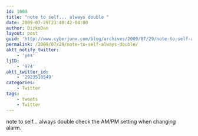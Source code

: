 ```yaml
---
id: 1009
title: "note to self... always double "
date: 2009-07-29T23:40:42-04:00
author: DizkoDan
layout: post
guid: 'http://www.cyberjunx.com/blog/archives/2009/07/29/note-to-self-always-double/'
permalink: /2009/07/29/note-to-self-always-double/
aktt_notify_twitter:
    - 'yes'
ljID:
    - '974'
aktt_twitter_id:
    - '2923510549'
categories:
    - Twitter
tags:
    - tweets
    - Twitter
---
```


note to self… always double check the AM/PM setting when changing alarm.
